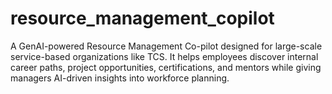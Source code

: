 # resource_management_copilot
A GenAI-powered Resource Management Co-pilot designed for large-scale service-based organizations like TCS. It helps employees discover internal career paths, project opportunities, certifications, and mentors while giving managers AI-driven insights into workforce planning.
